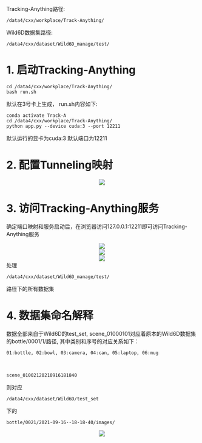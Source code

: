 Tracking-Anything路径: 

    /data4/cxx/workplace/Track-Anything/

Wild6D数据集路径: 

    /data4/cxx/dataset/Wild6D_manage/test/

# 1. 启动Tracking-Anything
```shell
cd /data4/cxx/workplace/Track-Anything/
bash run.sh
```

默认在3号卡上生成， 
run.sh内容如下:

```shell
conda activate Track-A
cd /data4/cxx/workplace/Track-Anything/
python app.py --device cuda:3 --port 12211
```

默认运行的显卡为cuda:3
默认端口为12211

# 2. 配置Tunneling映射
<div align=center>
<img src="./assets/p1.png"/>
</div>

# 3. 访问Tracking-Anything服务
确定端口映射和服务启动后，在浏览器访问127.0.0.1:12211即可访问Tracking-Anything服务
<div align=center>
<img src="./assets/p2.png"/>
</div>
<div align=center>
<img src="./assets/p3.png"/>
</div>
<div align=center>
<img src="./assets/p4.png"/>
</div>
处理

    /data4/cxx/dataset/Wild6D_manage/test/

路径下的所有数据集

# 4. 数据集命名解释

数据全部来自于Wild6D的test_set, scene_01000101对应着原本的Wild6D数据集的bottle/0001/1/路径, 其中类别和序号的对应关系如下：

    01:bottle, 02:bowl, 03:camera, 04:can, 05:laptop, 06:mug
    
<br>

    scene_01002120210916181840 

则对应

    /data4/cxx/dataset/Wild6D/test_set

下的
    
    bottle/0021/2021-09-16--18-18-40/images/

<div align=center>
<img src="./assets/p5.png"/>
</div>
